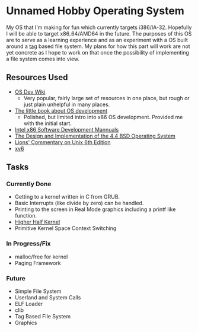 # Unnamed Hobby Operating System

My OS that I'm making for fun which currently targets i386/IA-32. Hopefully I
will be able to target x86\_64/AMD64 in the future. The purposes of this OS are
to serve as a learning experience and as an experiment with a OS built around a
[tag](https://en.wikipedia.org/wiki/Tag_\(metadata\)) based file system. My
plans for how this part will work are not yet concrete as I hope to work on
that once the possibility of implementing a file system comes into view.

## Resources Used

- [OS Dev Wiki](http://wiki.osdev.org/)
    - Very popular, fairly large set of resources in one place, but rough
      or just plain unhelpful in many places.
- [The little book about OS development](https://littleosbook.github.io/)
    - Polished, but limited intro into x86 OS development. Provided me with
      the initial start.
- [Intel x86 Software Development Mannuals](https://software.intel.com/en-us/articles/intel-sdm)
- [The Design and Implementation of the 4.4 BSD Operating System](https://www.amazon.com/Implementation-Operating-paperback-Addison-wesley-Systems/dp/0132317923)
- [Lions' Commentary on Unix 6th Edition](https://www.amazon.com/Lions-Commentary-Unix-John/dp/1573980137)
- [xv6](https://github.com/mit-pdos/xv6-public)

## Tasks

### Currently Done

- Getting to a kernel written in C from GRUB.
- Basic Interrupts (like divide by zero) can be handled.
- Printing to the screen in Real Mode graphics including a printf like
  function.
- [Higher Half Kernel](http://wiki.osdev.org/Higher\_Half\_Kernel)
- Primitive Kernel Space Context Switching

### In Progress/Fix

- malloc/free for kernel
- Paging Framework

### Future

- Simple File System
- Userland and System Calls
- ELF Loader
- clib
- Tag Based File System
- Graphics

